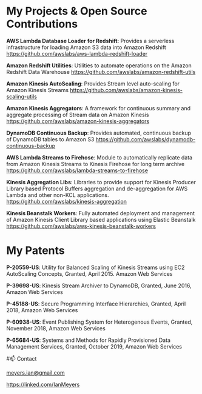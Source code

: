 # My Projects & Open Source Contributions

**AWS Lambda Database Loader for Redshift**: Provides a serverless infrastructure for loading Amazon S3 data into Amazon Redshift
https://github.com/awslabs/aws-lambda-redshift-loader


**Amazon Redshift Utilities**: Utilities to automate operations on the Amazon Redshift Data Warehouse
https://github.com/awslabs/amazon-redshift-utils

**Amazon Kinesis AutoScaling**: Provides Stream level auto-scaling for Amazon Kinesis Streams
https://github.com/awslabs/amazon-kinesis-scaling-utils

**Amazon Kinesis Aggregators**: A framework for continuous summary and aggregate processing of Stream data on Amazon Kinesis
https://github.com/awslabs/amazon-kinesis-aggregators 

**DynamoDB Continuous Backup**: Provides automated, continuous backup of DynamoDB tables to Amazon S3
https://github.com/awslabs/dynamodb-continuous-backup 

**AWS Lambda Streams to Firehose**: Module to automatically replicate data from Amazon Kinesis Streams to Kinesis Firehose for long term archive
https://github.com/awslabs/lambda-streams-to-firehose 
	
**Kinesis Aggregation Libs**: Libraries to provide support for Kinesis Producer Library based Protocol Buffers aggregation and de-aggregation for AWS Lambda and other non-KCL applications.
https://github.com/awslabs/kinesis-aggregation 
	
**Kinesis Beanstalk Workers**: Fully automated deployment and management of Amazon Kinesis Client Library based applications using Elastic Beanstalk
https://github.com/awslabs/aws-kinesis-beanstalk-workers  
	

# My Patents

**P-20559-US**: Utility for Balanced Scaling of Kinesis Streams using EC2 AutoScaling Concepts, Granted, April 2015. Amazon Web Services

**P-39698-US**: Kinesis Stream Archiver to DynamoDB, Granted, June 2016, Amazon Web Services

**P-45188-US**: Secure Programming Interface Hierarchies, Granted, April 2018, Amazon Web Services

**P-60938-US**: Event Publishing System for Heterogenous Events, Granted, November 2018, Amazon Web Services

**P-65684-US**: Systems and Methods for Rapidly Provisioned Data Management Services, Granted, October 2019, Amazon Web Services

#📫 Contact

meyers.ian@gmail.com

https://linked.com/IanMeyers
